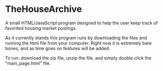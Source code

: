 # TheHouseArchive
A small HTML/JavaScript program designed to help the user keep track of favorited housing market postings.

As it currently stands this program runs by downloading the files and running the html file from your computer. Right now it is extremely bare bones, and as time goes on features will be added. 

To run: download the zip file, unzip the file, and simply double click the "main_page.html" file.
